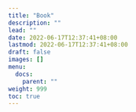 ```yaml
---
title: "Book"
description: ""
lead: ""
date: 2022-06-17T12:37:41+08:00
lastmod: 2022-06-17T12:37:41+08:00
draft: false
images: []
menu:
  docs:
    parent: ""
weight: 999
toc: true
---
```

